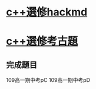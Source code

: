 # [c++選修hackmd](https://hackmd.io/@sa072686/cpp_probsolve/%2F%40sa072686%2Fcpp_probsolve_c1)
# [c++選修考古題](https://hackmd.io/@sa072686/ancient/%2F%40sa072686%2F109F1M)
## 完成題目
109高一期中考pC
109高一期中考pD
